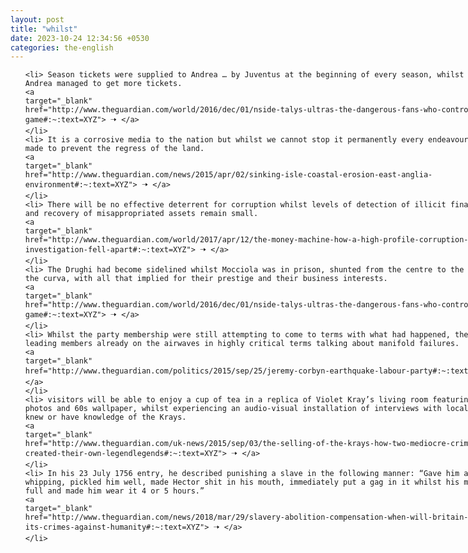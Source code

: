 ```yaml
---
layout: post
title: "whilst"
date: 2023-10-24 12:34:56 +0530
categories: the-english
---
```

<style>
    ol {
        width: 800px;
        margin: 0 auto;
    }
ol li {
    font-size: 18px;
    line-height: 1.5;
    padding-bottom: 8px;
}
</style>
<ol>

    <li> Season tickets were supplied to Andrea … by Juventus at the beginning of every season, whilst every match Andrea managed to get more tickets.
    <a 
    target="_blank" 
    href="http://www.theguardian.com/world/2016/dec/01/nside-talys-ultras-the-dangerous-fans-who-control-the-game#:~:text=XYZ"> 🠢 </a>
    </li>
    <li> It is a corrosive media to the nation but whilst we cannot stop it permanently every endeavour should be made to prevent the regress of the land.
    <a 
    target="_blank" 
    href="http://www.theguardian.com/news/2015/apr/02/sinking-isle-coastal-erosion-east-anglia-environment#:~:text=XYZ"> 🠢 </a>
    </li>
    <li> There will be no effective deterrent for corruption whilst levels of detection of illicit financial flows and recovery of misappropriated assets remain small.
    <a 
    target="_blank" 
    href="http://www.theguardian.com/world/2017/apr/12/the-money-machine-how-a-high-profile-corruption-investigation-fell-apart#:~:text=XYZ"> 🠢 </a>
    </li>
    <li> The Drughi had become sidelined whilst Mocciola was in prison, shunted from the centre to the fringes of the curva, with all that implied for their prestige and their business interests.
    <a 
    target="_blank" 
    href="http://www.theguardian.com/world/2016/dec/01/nside-talys-ultras-the-dangerous-fans-who-control-the-game#:~:text=XYZ"> 🠢 </a>
    </li>
    <li> Whilst the party membership were still attempting to come to terms with what had happened, they heard leading members already on the airwaves in highly critical terms talking about manifold failures.
    <a 
    target="_blank" 
    href="http://www.theguardian.com/politics/2015/sep/25/jeremy-corbyn-earthquake-labour-party#:~:text=XYZ"> 🠢 </a>
    </li>
    <li> visitors will be able to enjoy a cup of tea in a replica of Violet Kray’s living room featuring family photos and 60s wallpaper, whilst experiencing an audio-visual installation of interviews with local people who knew or have knowledge of the Krays.
    <a 
    target="_blank" 
    href="http://www.theguardian.com/uk-news/2015/sep/03/the-selling-of-the-krays-how-two-mediocre-criminals-created-their-own-legendlegends#:~:text=XYZ"> 🠢 </a>
    </li>
    <li> In his 23 July 1756 entry, he described punishing a slave in the following manner: “Gave him a moderate whipping, pickled him well, made Hector shit in his mouth, immediately put a gag in it whilst his mouth was full and made him wear it 4 or 5 hours.”
    <a 
    target="_blank" 
    href="http://www.theguardian.com/news/2018/mar/29/slavery-abolition-compensation-when-will-britain-face-up-to-its-crimes-against-humanity#:~:text=XYZ"> 🠢 </a>
    </li>